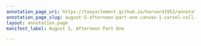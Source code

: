 ```yaml
---
annotation_page_uri: https://tanyaclement.github.io/harvard1953/annotations/august-5-afternoon-part-one-canvas-1-carvel-collins.json
annotation_page_slug: august-5-afternoon-part-one-canvas-1-carvel-collins
layout: annotation_page
manifest_label: August 5, Afternoon Part One

---
```

